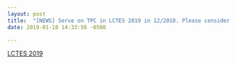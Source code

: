 ```yaml
---
layout: post
title:  "[NEWS] Serve on TPC in LCTES 2019 in 12/2018. Please consider to submit!"
date: 2019-01-18 14:33:50 -0500

---
```


[LCTES 2019](https://conf.researchr.org/home/LCTES-2019)
